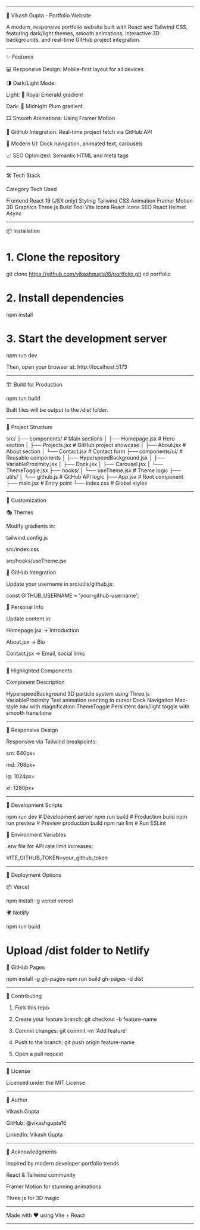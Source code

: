 
---

🚀 Vikash Gupta - Portfolio Website

A modern, responsive portfolio website built with React and Tailwind CSS, featuring dark/light themes, smooth animations, interactive 3D backgrounds, and real-time GitHub project integration.


---

✨ Features

💻 Responsive Design: Mobile-first layout for all devices

🌗 Dark/Light Mode:

Light: 🌿 Royal Emerald gradient

Dark: 🌌 Midnight Plum gradient


🎞️ Smooth Animations: Using Framer Motion

📡 GitHub Integration: Real-time project fetch via GitHub API

🧩 Modern UI: Dock navigation, animated text, carousels

📈 SEO Optimized: Semantic HTML and meta tags



---

🛠️ Tech Stack

Category	Tech Used

Frontend	React 19 (JSX only)
Styling	Tailwind CSS
Animation	Framer Motion
3D Graphics	Three.js
Build Tool	Vite
Icons	React Icons
SEO	React Helmet Async



---

📦 Installation

# 1. Clone the repository
git clone https://github.com/vikashgupta16/portfolio.git
cd portfolio

# 2. Install dependencies
npm install

# 3. Start the development server
npm run dev

Then, open your browser at: http://localhost:5173


---

🏗️ Build for Production

npm run build

Built files will be output to the /dist folder.


---

📁 Project Structure

src/
├── components/            # Main sections
│   ├── Homepage.jsx       # Hero section
│   ├── Projects.jsx       # GitHub project showcase
│   ├── About.jsx          # About section
│   └── Contact.jsx        # Contact form
├── components/ui/         # Reusable components
│   ├── HyperspeedBackground.jsx
│   ├── VariableProximity.jsx
│   ├── Dock.jsx
│   ├── Carousel.jsx
│   └── ThemeToggle.jsx
├── hooks/
│   └── useTheme.jsx       # Theme logic
├── utils/
│   └── github.js          # GitHub API logic
├── App.jsx                # Root component
├── main.jsx               # Entry point
└── index.css              # Global styles


---

🎨 Customization

🎭 Themes

Modify gradients in:

tailwind.config.js

src/index.css

src/hooks/useTheme.jsx



🔄 GitHub Integration

Update your username in src/utils/github.js:

const GITHUB_USERNAME = 'your-github-username';

👤 Personal Info

Update content in:

Homepage.jsx → Introduction

About.jsx → Bio

Contact.jsx → Email, social links



---

🌟 Highlighted Components

Component	Description

HyperspeedBackground	3D particle system using Three.js
VariableProximity	Text animation reacting to cursor
Dock Navigation	Mac-style nav with magnification
ThemeToggle	Persistent dark/light toggle with smooth transitions



---

📱 Responsive Design

Responsive via Tailwind breakpoints:

sm: 640px+

md: 768px+

lg: 1024px+

xl: 1280px+



---

🧪 Development Scripts

npm run dev       # Development server
npm run build     # Production build
npm run preview   # Preview production build
npm run lint      # Run ESLint

🔐 Environment Variables

.env file for API rate limit increases:

VITE_GITHUB_TOKEN=your_github_token


---

🚀 Deployment Options

📦 Vercel

npm install -g vercel
vercel

🌍 Netlify

npm run build
# Upload /dist folder to Netlify

🐙 GitHub Pages

npm install -g gh-pages
npm run build
gh-pages -d dist


---

🤝 Contributing

1. Fork this repo


2. Create your feature branch: git checkout -b feature-name


3. Commit changes: git commit -m 'Add feature'


4. Push to the branch: git push origin feature-name


5. Open a pull request




---

📄 License

Licensed under the MIT License.


---

👤 Author

Vikash Gupta

GitHub: @vikashgupta16

LinkedIn: Vikash Gupta



---

🙏 Acknowledgments

Inspired by modern developer portfolio trends

React & Tailwind community

Framer Motion for stunning animations

Three.js for 3D magic



---

Made with ❤️ using Vite + React


---

